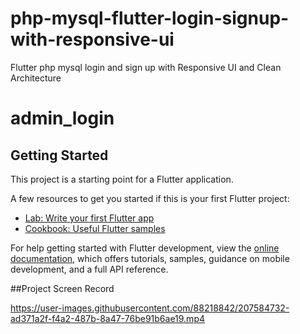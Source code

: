 
# php-mysql-flutter-login-signup-with-responsive-ui
Flutter php mysql login and sign up with Responsive UI and Clean Architecture

# admin_login



## Getting Started

This project is a starting point for a Flutter application.

A few resources to get you started if this is your first Flutter project:

- [Lab: Write your first Flutter app](https://docs.flutter.dev/get-started/codelab)
- [Cookbook: Useful Flutter samples](https://docs.flutter.dev/cookbook)

For help getting started with Flutter development, view the
[online documentation](https://docs.flutter.dev/), which offers tutorials,
samples, guidance on mobile development, and a full API reference.



##Project Screen Record

https://user-images.githubusercontent.com/88218842/207584732-ad371a2f-f4a2-487b-8a47-76be91b6ae19.mp4

